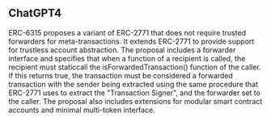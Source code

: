 ## ChatGPT4

ERC-6315 proposes a variant of ERC-2771 that does not require trusted forwarders for meta-transactions. It extends ERC-2771 to provide support for trustless account abstraction. The proposal includes a forwarder interface and specifies that when a function of a recipient is called, the recipient must staticcall the isForwardedTransaction() function of the caller. If this returns true, the transaction must be considered a forwarded transaction with the sender being extracted using the same procedure that ERC-2771 uses to extract the "Transaction Signer", and the forwarder set to the caller. The proposal also includes extensions for modular smart contract accounts and minimal multi-token interface.
